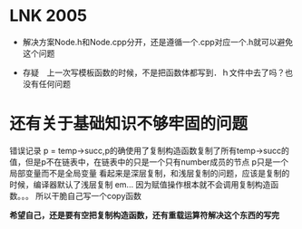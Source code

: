 # LNK 2005
- 解决方案Node.h和Node.cpp分开，还是遵循一个.cpp对应一个.h就可以避免这个问题

- 存疑　上一次写模板函数的时候，不是把函数体都写到．ｈ文件中去了吗？也没有任何问题


# 还有关于基础知识不够牢固的问题
错误记录 
p = temp->succ,p的确使用了复制构造函数复制了所有temp->succ的值，但是p不在链表中，在链表中的只是一个只有number成员的节点
p只是一个局部变量而不是全局变量
看起来是深层复制，和浅层复制的问题，应该是复制的时候，编译器默认了浅层复制
em... 因为赋值操作根本就不会调用复制构造函数。。。
所以干脆自己写一个copy函数

**希望自己，还是要有空把复制构造函数，还有重载运算符解决这个东西的写完**
